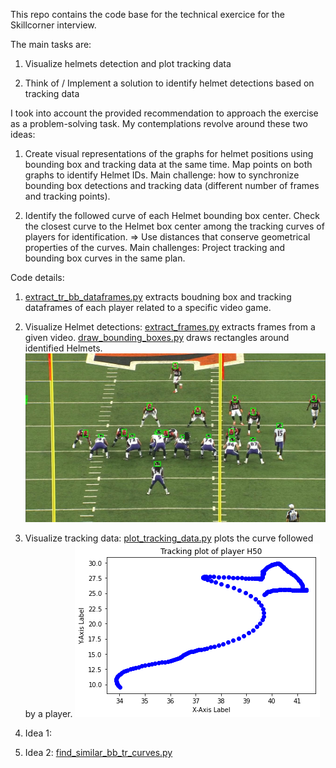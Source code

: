 This repo contains the code base for the technical exercice for the Skillcorner interview.

The main tasks are:

1. Visualize helmets detection and plot tracking data

2. Think of / Implement a solution to identify helmet detections based on tracking data

I took into account the provided recommendation to approach the exercise as a problem-solving task.
My contemplations revolve around these two ideas:

1. Create visual representations of the graphs for helmet positions using bounding box and tracking data at the same time.
   Map points on both graphs to identify Helmet IDs.
   Main challenge: how to synchronize bounding box detections and tracking data (different number of frames and tracking points). 

2. Identify the followed curve of each Helmet bounding box center.
   Check the closest curve to the Helmet box center among the tracking curves of players for identification.
   => Use distances that conserve geometrical properties of the curves.
   Main challenges: Project tracking  and bounding box curves in the same plan.


Code details: 

1. [extract_tr_bb_dataframes.py](./extract_tr_bb_dataframes.py) extracts boudning box and tracking dataframes of each player 
   related to a specific video game.

2. Visualize Helmet detections:
   [extract_frames.py](./extract_frames.py) extracts frames from a given video.
   [draw_bounding_boxes.py](./draw_bounding_boxes.py) draws rectangles around identified Helmets.
   ![Local Image](data/bb_image.jpg)

3. Visualize tracking data:
   [plot_tracking_data.py](./plot_tracking_data.py) plots the curve followed by a player.
   ![Local Image](data/tracking_plot_H50.png)

4. Idea 1: 

5. Idea 2:
   [find_similar_bb_tr_curves.py](./find_similar_bb_tr_curves.py) 